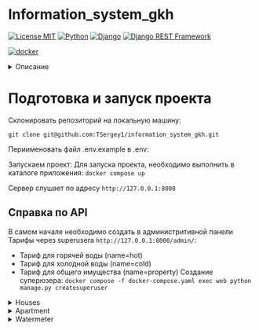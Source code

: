 # Information_system_gkh
[![License MIT](https://img.shields.io/badge/licence-MIT-green)](https://opensource.org/license/mit/)
[![Python](https://img.shields.io/badge/-Python-464646?style=flat-square&logo=Python)](https://www.python.org/)
[![Django](https://img.shields.io/badge/-Django-464646?style=flat-square&logo=Django)](https://www.djangoproject.com/)
[![Django REST Framework](https://img.shields.io/badge/-Django%20REST%20Framework-464646?style=flat-square&logo=Django%20REST%20Framework)](https://www.django-rest-framework.org/)

[![docker](https://img.shields.io/badge/-Docker-464646?style=flat-square&logo=docker)](https://www.docker.com/)

<details> 
  <summary>Описание</summary>
  
1.	Реализовать модели данных «Дом», «Квартира», «Счётчик воды», «Тариф»,
учитывая связи между ними.
В доме может быть много квартир. В квартире может быть несколько счётчиков.
У квартиры должна быть площадь (будет нужно для расчёта платы за содержание
общего имущества).
Для счётчика нужно хранить показания за несколько прошедших месяцев.
Тариф — это цена услуги или ресурса (например, цена за единицу объёма воды),
используется для расчёта платы за коммунальные услуги.
2.	Реализовать API для ввода и вывода данных по дому (например, адрес дома, список
квартир и т. п., должны выводиться данные из нескольких моделей).
3.	Реализовать функцию расчёта квартплаты для всех квартир в доме за какой-либо
месяц. Результаты записывать в БД. Функция должна сохранять прогресс расчёта.
Квартплата включает в себя:
● Водоснабжение. Рассчитывается по расходу воды за месяц
(тариф_за_единицу_объёма × расход). Расход — это разница между показаниями
счётчика за текущий и за предыдущий месяц.
● Содержание общего имущества. Рассчитывается на основе площади квартиры
(тариф_за_единицу_площади × площадь_квартиры).
4.	Реализовать API, которое запускает процесс расчёта квартплаты
в фоновом режиме (например в celery), и затем позволяет получить прогресс расчёта.
Стек технологий:
На усмотрение кандидата. Рекомендуется использовать django, celery, postgresql.
</details>

# Подготовка и запуск проекта
Склонировать репозиторий на локальную машину:
```
git clone git@github.com:TSergey1/information_system_gkh.git
```
Периименовать файл .env.example в .env:

 Запускаем проект:
Для запуска проекта, необходимо выполнить в каталоге приложения: ``` docker compose up  ```

Сервер слушает по адресу ``` http://127.0.0.1:8000 ```

## Справка по API
В самом начале необходимо создать в администритивной панели Тарифы через superusera ```http://127.0.0.1:8000/admin/```:
- Тариф для горячей воды (name=hot)
- Тариф для холодной воды (name=cold)
- Тариф для общего имущества (name=property)
Создание суперюзера:
```docker compose -f docker-compose.yaml exec web python manage.py createsuperuser```


<details>
    <summary>Houses</summary>

#### Создание нового дома
``` http POST /api/houses/ ```
| Parameter | Type     | Description                        |
|:----------| :------- |:-----------------------------------|
| `address`   | `string` | **Обязательно**. Адрес дома |
| `tariff_property`   | int (Tariff `pk`) | **Обязательно**. Тариф общего имущества |

#### Получить список домов
``` http GET /api/houses/ ```

#### Получить дом по pk
``` http GET /api/houses/<int:pk>/ ```
</details>

<details>
    <summary>Аpartment</summary>
#### Создание новой квартиры
``` http POST /api/apartments/ ```
| Parameter | Type     | Description                        |
|:----------| :------- |:-----------------------------------|
| `number`   | `int` | **Обязательно**. Номер квартиры |
| `area`   | `Decimal` | **Обязательно**. Площадь квартиры |
| `house`   | int (House `pk`) | **Обязательно**. Дом |

#### Получить список квартир
``` http GET /api/apartments/ ```

#### Получить квартиру по pk
``` http GET /api/apartments/<int:pk>/ ```
</details>

<details>
    <summary>Watermeter</summary>
#### Создание показаний счетчика
``` http POST /api/watermeters/ ```
| Parameter | Type     | Description                        |
|:----------| :------- |:-----------------------------------|
| `value`   | `int` | **Обязательно**. Показания счетчика воды) |
| `tariff`   | int (Tariff `pk`) | **Обязательно**. Тариф |
| `apartment`   | int (Аpartment `pk`) | **Обязательно**. Квартира |

#### Получить список счетчиков
``` http GET /api/watermeters/ ```

#### Получить счетчик по pk
``` http GET /api/watermeters/<int:pk>/ ```
</details>
